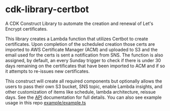 # cdk-library-certbot

A CDK Construct Library to automate the creation and renewal of Let's Encrypt certificates.

This library creates a Lambda function that utilizes Certbot to create certificates. Upon completion of the scheduled creation those certs are imported to AWS Certificate Manager (ACM) and uploaded to S3 and the email used for the certs is sent a notification from SNS. The function is also assigned, by default, an every Sunday trigger to check if there is under 30 days remaining on the certificates that have been imported to ACM and if so it attempts to re-issues new certificates.

This construct will create all required components but optionally allows the users to pass their own S3 bucket, SNS topic, enable Lambda insights, and other customization of items like schedule, lambda architecture, reissue days. See the [API](API.md) documentation for full details. You can also see example usage in this repo [example/example.ts](example/example.ts)
